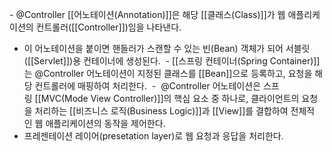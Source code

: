  - @Controller [[어노테이션(Annotation)]]은 해당 [[클래스(Class)]]가 웹 애플리케이션의 컨트롤러([[Controller]])임을 나타낸다.
 - 이 어노테이션을 붙이면 핸들러가 스캔할 수 있는 빈(Bean) 객체가 되어 서블릿([[Servlet]])용 컨테이너에 생성된다.
 - [[스프링 컨테이너(Spring Container)]]는 @Controller 어노테이션이 지정된 클래스를 [[Bean]]으로 등록하고, 요청을 해당 컨트롤러에 매핑하여 처리한다.
 -  @Controller 어노테이션은 스프링 [[MVC(Mode View Controller)]]의 핵심 요소 중 하나로, 클라이언트의 요청을 처리하는 [[비즈니스 로직(Business Logic)]]과 [[View]]를 결합하여 전체적인 웹 애플리케이션의 동작을 제어한다.
- 프레젠테이션 레이어(presetation layer)로 웹 요청과 응답을 처리한다.